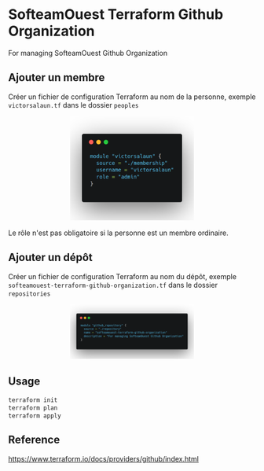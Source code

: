 # SofteamOuest Terraform Github Organization

For managing SofteamOuest Github Organization

## Ajouter un membre

Créer un fichier de configuration Terraform au nom de la personne, exemple `victorsalaun.tf` dans le dossier `peoples`

<p align="center">
    <img src="https://raw.githubusercontent.com/SofteamOuest/softeamouest-terraform-github-organization/master/docs/victorsalaun.tf.png" width="50%" height="50%" title="victorsalaun.tf">
</p>

Le rôle n'est pas obligatoire si la personne est un membre ordinaire.

## Ajouter un dépôt

Créer un fichier de configuration Terraform au nom du dépôt, exemple `softeamouest-terraform-github-organization.tf` dans le dossier `repositories`

<p align="center">
    <img src="https://raw.githubusercontent.com/SofteamOuest/softeamouest-terraform-github-organization/master/docs/softeamouest-terraform-github-organization.tf.png" width="50%" height="50%" title="softeamouest-terraform-github-organization.tf">
</p>

## Usage 

    terraform init
    terraform plan
    terraform apply

## Reference

https://www.terraform.io/docs/providers/github/index.html